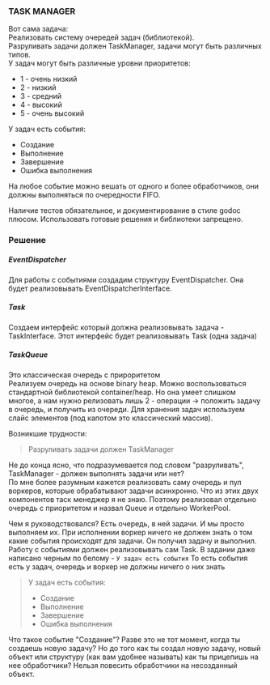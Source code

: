 ### TASK MANAGER
Вот сама задача:  
Реализовать систему очередей задач (библиотекой).  
Разруливать задачи должен TaskManager, задачи могут быть различных типов.  
У задач могут быть различные уровни приоритетов:

- 1 - очень низкий
- 2 - низкий
- 3 - средний
- 4 - высокий
- 5 - очень высокий

У задач есть события:

- Создание
- Выполнение
- Завершение
- Ошибка выполнения

На любое событие можно вешать от одного и более обработчиков, они должны выполняться по очередности FIFO.

Наличие тестов обязательное, и документирование в стиле godoc плюсом. Использовать готовые решения и библиотеки 
запрещено.

### Решение

##### EventDispatcher  
Для работы с событиями создадим структуру EventDispatcher. Она будет реализовывать EventDispatcherInterface.

##### Task
Создаем интерфейс который должна реализовывать задача - TaskInterface. 
Этот интерфейс будет реализовывать Task (одна задача)

##### TaskQueue
Это классическая очередь с прироритетом  
Реализуем очередь на основе binary heap. Можно воспользоваться стандартной библиотекой container/heap. Но она умеет 
слишком многое, а нам нужно релизовать лишь 2 - операции -> положить задачу в очередь, и получить из очереди. Для хранения
 задач используем слайс элементов (под капотом это классический массив).
 
 Возникшие трудности:
 
 > Разруливать задачи должен TaskManager

Не до конца ясно, что подразумевается под словом "разруливать",  TaskManager - должен выполнять задачи или нет?  
По мне более разумным кажется реализовать саму очередь и пул воркеров, которые обрабатывают задачи асинхронно.
Что из этих двух компонентов таск менеджер я не знаю. Поэтому реализовал отдельно очередь с приоритетом и назвал Queue и 
отдельно WorkerPool.

Чем я руководствовался? Есть очередь, в ней задачи. И мы просто выполняем их. При исполнении воркер ничего не должен 
знать о том какие события происходят для задачи. Он получил задачу и выполнил. Работу с событиями должен реализовывать 
сам Task. В задании даже написано черным по белому - `У задач есть события` То есть события есть у задач, очередь и воркер 
не должны ничего о них знать

 > У задач есть события:
 >  
 >  - Создание
 >  - Выполнение
 >  - Завершение
 >  - Ошибка выполнения

Что такое событие "Создание"? Разве это не тот момент, когда ты создаешь новую задачу? Но до того как ты создал новую
 задачу, новый объект или структуру (как вам удобнее называть) как ты прицепишь на нее обработчики? Нельзя повесить обработчики 
 на несозданный объект.